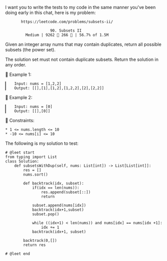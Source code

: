 I want you to write the tests to my code in the same manner you've been doing early in this chat, here is my problem:

           https://leetcode.com/problems/subsets-ii/
                               
                        90. Subsets II
             Medium | 9262  266  | 56.7% of 1.5M



Given an integer array nums that may contain duplicates, return all possible subsets (the power set).

The solution set must not contain duplicate subsets. Return the solution in any order.



󰛨 Example 1:

	▎	Input: nums = [1,2,2]
	▎	Output: [[],[1],[1,2],[1,2,2],[2],[2,2]]

󰛨 Example 2:

	▎	Input: nums = [0]
	▎	Output: [[],[0]]



 Constraints:

	* 1 <= nums.length <= 10
	* -10 <= nums[i] <= 10








The following is my solution to test:
```
# @leet start
from typing import List
class Solution:
    def subsetsWithDup(self, nums: List[int]) -> List[List[int]]:
        res = []
        nums.sort()

        def backtrack(idx, subset):
            if(idx == len(nums)):
                res.append(subset[::])
                return
            
            subset.append(nums[idx])
            backtrack(idx+1,subset)
            subset.pop()

            while ((idx+1) < len(nums)) and nums[idx] == nums[idx +1]:
                idx += 1
            backtrack(idx+1, subset)

        backtrack(0,[])
        return res
        
# @leet end
```
